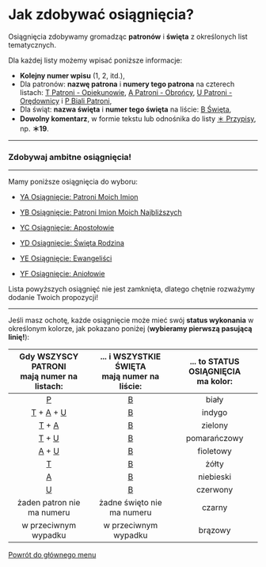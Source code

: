 # Jak zdobywać osiągnięcia?
Osiągnięcia zdobywamy gromadząc **patronów** i **święta** z określonych list tematycznych.

Dla każdej listy możemy wpisać poniższe informacje:

- **Kolejny numer wpisu** (1, 2, itd.),
- Dla patronów: **nazwę patrona** i **numery tego patrona** na czterech listach: [<span class="status status-list"><span class="status status-yellow">T</span> Patroni - Opiekunowie</span>](patroni_opiekunowie.md), [<span class="status status-list"><span class="status status-blue">A</span> Patroni - Obrońcy</span>](patroni_obroncy.md), [<span class="status status-list"><span class="status status-red">U</span> Patroni - Orędownicy</span>](patroni_oredownicy.md) i [<span class="status status-list"><span class="status status-white">P</span> Biali Patroni</span>](biali_patroni.md),
- Dla świąt: **nazwa święta** i **numer tego święta** na liście: [<span class="status status-list"><span class="status status-white">B</span> Święta</span>](swieta.md),
- **Dowolny komentarz**, w formie tekstu lub odnośnika do listy [<span class="status status-list"><span class="status status-list">＊</span> Przypisy</span>](przypisy.md), np. **＊19**.
---
### <div class="colored centered">Zdobywaj ambitne osiągnięcia!</div>

---
Mamy poniższe osiągnięcia do wyboru:
- [<span class="status status-list"><span class="status status-list">YA</span> Osiągnięcie: Patroni Moich Imion</span>](osiagniecie_patroni_moich_imion.md)

- [<span class="status status-list"><span class="status status-list">YB</span> Osiągnięcie: Patroni Imion Moich Najbliższych</span>](osiagniecie_patroni_imion_moich_najblizszych.md)

- [<span class="status status-list"><span class="status status-list">YC</span> Osiągnięcie: Apostołowie</span>](osiagniecie_apostolowie.md)

- [<span class="status status-list"><span class="status status-list">YD</span> Osiągnięcie: Święta Rodzina</span>](osiagniecie_swieta_rodzina.md)

- [<span class="status status-list"><span class="status status-list">YE</span> Osiągnięcie: Ewangeliści</span>](osiagniecie_ewangelisci.md)

- [<span class="status status-list"><span class="status status-list">YF</span> Osiągnięcie: Aniołowie</span>](osiagniecie_aniolowie.md)

Lista powyższych osiągnięć nie jest zamknięta, dlatego chętnie rozważymy dodanie Twoich propozycji!

---

Jeśli masz ochotę, każde osiągnięcie może mieć swój **status wykonania** w określonym kolorze, jak pokazano poniżej (**wybieramy pierwszą pasującą linię!**):

|Gdy WSZYSCY PATRONI<br />mają numer na listach:|... i WSZYSTKIE ŚWIĘTA<br />mają numer na liście:|... to STATUS OSIĄGNIĘCIA<br />ma kolor:|
|:---:|:---:|:---:|
|[<span class="status status-white">P</span>](biali_patroni.md)|[<span class="status status-white">B</span>](swieta.md)|<span class="status status-white">biały</span>|
|[<span class="status status-yellow">T</span>](patroni_opiekunowie.md) + [<span class="status status-blue">A</span>](patroni_obroncy.md) + [<span class="status status-red">U</span>](patroni_oredownicy.md)|[<span class="status status-white">B</span>](swieta.md)|<span class="status status-indigo">indygo</span>|
|[<span class="status status-yellow">T</span>](patroni_opiekunowie.md) + [<span class="status status-blue">A</span>](patroni_obroncy.md)|[<span class="status status-white">B</span>](swieta.md)|<span class="status status-green">zielony</span>|
|[<span class="status status-yellow">T</span>](patroni_opiekunowie.md) + [<span class="status status-red">U</span>](patroni_oredownicy.md)|[<span class="status status-white">B</span>](swieta.md)|<span class="status status-orange">pomarańczowy</span>|
|[<span class="status status-blue">A</span>](patroni_obroncy.md) + [<span class="status status-red">U</span>](patroni_oredownicy.md)|[<span class="status status-white">B</span>](swieta.md)|<span class="status status-violet">fioletowy</span>|
|[<span class="status status-yellow">T</span>](patroni_opiekunowie.md)|[<span class="status status-white">B</span>](swieta.md)|<span class="status status-yellow">żółty</span>|
|[<span class="status status-blue">A</span>](patroni_obroncy.md)|[<span class="status status-white">B</span>](swieta.md)|<span class="status status-blue">niebieski</span>|
|[<span class="status status-red">U</span>](patroni_oredownicy.md)|[<span class="status status-white">B</span>](swieta.md)|<span class="status status-red">czerwony</span>|
|żaden patron nie ma numeru|żadne święto nie ma numeru|<span class="status status-black">czarny</span>|
|w przeciwnym wypadku|w przeciwnym wypadku|<span class="status status-brown">brązowy</span>|

[Powrót do głównego menu](index.md)
